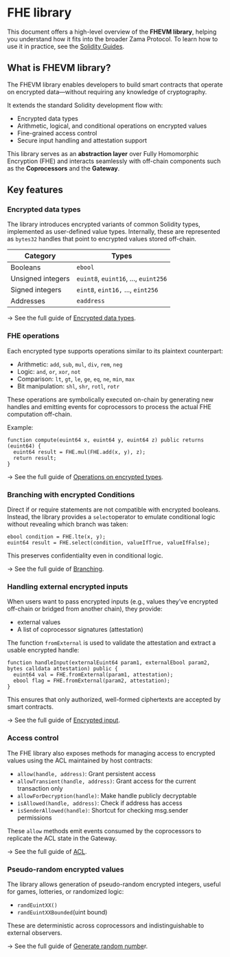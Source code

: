 # FHE library

This document offers a high-level overview of the **FHEVM library**, helping you understand how it fits into the broader Zama Protocol. To learn how to use it in practice, see the [Solidity Guides](https://app.gitbook.com/o/-MIF05xPVoj0l_wnOGB7/s/rDmRmmmSrBgV0SFO4eiZ/).

## What is FHEVM library?

The FHEVM library enables developers to build smart contracts that operate on encrypted data—without requiring any knowledge of cryptography.

It extends the standard Solidity development flow with:

* Encrypted data types
* Arithmetic, logical, and conditional operations on encrypted values
* Fine-grained access control
* Secure input handling and attestation support

This library serves as an **abstraction layer** over Fully Homomorphic Encryption (FHE) and interacts seamlessly with off-chain components such as the **Coprocessors** and the **Gateway**.

## Key features

### Encrypted data types

The library introduces encrypted variants of common Solidity types, implemented as user-defined value types. Internally, these are represented as `bytes32` handles that point to encrypted values stored off-chain.

| Category          | Types                                |
| ----------------- | ------------------------------------ |
| Booleans          | `ebool`                              |
| Unsigned integers | `euint8`, `euint16`, ..., `euint256` |
| Signed integers   | `eint8`, `eint16,` ..., `eint256`    |
| Addresses         | `eaddress`                           |

→ See the full guide of [Encrypted data types](https://app.gitbook.com/s/rDmRmmmSrBgV0SFO4eiZ/smart-contract/types).

### FHE operations

Each encrypted type supports operations similar to its plaintext counterpart:

* Arithmetic: `add`, `sub`, `mul`, `div`, `rem`, `neg`
* Logic: `and`, `or`, `xor`, `not`
* Comparison: `lt`, `gt`, `le`, `ge`, `eq`, `ne`, `min`, `max`
* Bit manipulation: `shl`, `shr`, `rotl`, `rotr`

These operations are symbolically executed on-chain by generating new handles and emitting events for coprocessors to process the actual FHE computation off-chain.

Example:

```solidity
function compute(euint64 x, euint64 y, euint64 z) public returns (euint64) {
  euint64 result = FHE.mul(FHE.add(x, y), z);
  return result;
}
```

→ See the full guide of [Operations on encrypted types](https://app.gitbook.com/s/rDmRmmmSrBgV0SFO4eiZ/smart-contract/operations).

### Branching with encrypted Conditions

Direct if or require statements are not compatible with encrypted booleans. Instead, the library provides a `select`operator to emulate conditional logic without revealing which branch was taken:

```solidity
ebool condition = FHE.lte(x, y);
euint64 result = FHE.select(condition, valueIfTrue, valueIfFalse);
```

This preserves confidentiality even in conditional logic.

→ See the full guide of [Branching](https://app.gitbook.com/s/rDmRmmmSrBgV0SFO4eiZ/smart-contract/logics/conditions).

### Handling external encrypted inputs

When users want to pass encrypted inputs (e.g., values they’ve encrypted off-chain or bridged from another chain), they provide:

* external values
* A list of coprocessor signatures (attestation)

The function `fromExternal` is used to validate the attestation and extract a usable encrypted handle:

```solidity
function handleInput(externalEuint64 param1, externalEbool param2, bytes calldata attestation) public {
  euint64 val = FHE.fromExternal(param1, attestation);
  ebool flag = FHE.fromExternal(param2, attestation);
}
```

This ensures that only authorized, well-formed ciphertexts are accepted by smart contracts.

→ See the full guide of [Encrypted input](https://app.gitbook.com/s/rDmRmmmSrBgV0SFO4eiZ/smart-contract/inputs).

### Access control

The FHE library also exposes methods for managing access to encrypted values using the ACL maintained by host contracts:

* `allow(handle, address)`: Grant persistent access
* `allowTransient(handle, address)`: Grant access for the current transaction only
* `allowForDecryption(handle)`: Make handle publicly decryptable
* `isAllowed(handle, address)`: Check if address has access
* `isSenderAllowed(handle)`: Shortcut for checking msg.sender permissions

These `allow` methods emit events consumed by the coprocessors to replicate the ACL state in the Gateway.

→ See the full guide of [ACL](https://app.gitbook.com/s/rDmRmmmSrBgV0SFO4eiZ/smart-contract/acl).

### Pseudo-random encrypted values

The library allows generation of pseudo-random encrypted integers, useful for games, lotteries, or randomized logic:

* `randEuintXX()`
* `randEuintXXBounded`(uint bound)

These are deterministic across coprocessors and indistinguishable to external observers.

→ See the full guide of [Generate random numbe](https://app.gitbook.com/s/rDmRmmmSrBgV0SFO4eiZ/smart-contract/operations/random)r.

